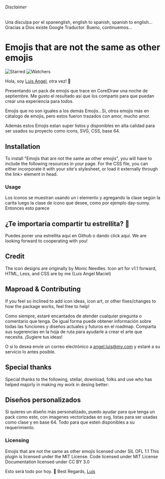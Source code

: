 ###### Disclaimer
Una disculpa por el spanenglish, english to spanish, spanish to english... Gracias a Dios existe Google Traductor. Bueno, continuemos...

# Emojis that are not the same as other emojis

<p><!--<img src="https://img.shields.io/github/release/luisangelmaciel/emojis-that-are-not-the-same-as-other-emojis?style=flat" alt="Latest Github release"> <img src="https://img.shields.io/npm/dm/fluidbox.svg" alt="npm downloads">  -->
<img src="https://img.shields.io/github/stars/luisangelmaciel/emojis-that-are-not-the-same-as-other-emojis.svg?style=social&amp;label=Star" alt="Starred">    
<img src="https://img.shields.io/github/watchers/luisangelmaciel/emojis-that-are-not-the-same-as-other-emojis.svg?style=social&amp;label=Watch" alt="Watchers"></p>

Hola, soy [Luis Angel](https://luisangelmaciel.netlify.app/), otra vez! 👋

Presentando un pack de emojis que trace en CorelDraw una noche de septiembre. Me gusto el resultado  así que los comparto para que puedan crear una experiencia para todos. 

Emojis que no son iguales a los demás Emojis...Si, otros emojis más en cátalogo de emojis, pero estos fueron trazados con amor, mucho amor. 

Además estos Emojis estan super listos y disponibles en alta calidad para ser usados su proyecto como icons, SVG, <!--Less,--> CSS, base 64. 

## Installation
To install "Emojis that are not the same as other emojis", you will have to include the following resources in your page. For the CSS file, you can either incorporate it with your site's stylesheet, or load it externally through the link> element in head.

### Usage
Los íconos se muestran usando un i elemento y agregando la clase según la carita luego la clase de ícono que desee, como por ejemplo day-sunny. Entonces esto parece <i class="emoji enojado"></i>

## ¿Te importaría compartir tu estrellita? 💙
Puedes poner una estrellita aquí en Github o dando click aquí. 
We are looking forward to cooperating with you!   

## Credit
The icon designs are originally by Monic Needles. Icon art for v1.1 forward, HTML, Less, and CSS are by me (Luis Angel Maciel)

## Maproad & Contributing
If you feel so inclined to add icon ideas, icon art, or other fixes/changes to how the package works, feel free to help!

Como siempre, estaré encantados de atender cualquier pregunta o comentario que tenga. De igual forma puede obtener información sobre todas las funciones y diseños actuales y futuros en el <span lang="en">roadmap</span>. Comparta sus sugerencias en la hoja de ruta para ayudarle a crear el arte que necesita. ¡Sugiere tus ideas!

O si lo desea envíe un correo electrónico a <a href="mailto:angel.luis@my.com">angel.luis@my.com</a>  y estaré a su servicio lo antes posible.

## Special thanks
Special thanks to the following, stellar, download, folks and use who has helped majorly in making my work in desing better:

## Diseños personalizados
Si quieres un diseño más personalizado, puedo ayudar para que tenga un pack como este, con imagenes vectorizadas en svg, listas para ser usadas como clase y en base 64. Todo para que esten disponibles a su requerimiento. 

### Licensing
Emojis that are not the same as other emojis licensed under SIL OFL 1.1
This plugin is licensed under the MIT License. Code licensed under MIT License
Documentation licensed under CC BY 3.0


Esto será todo por hoy. 🤝
Best Regards, [Luis](https://mr-code-querido-diario.vercel.app/about/)

